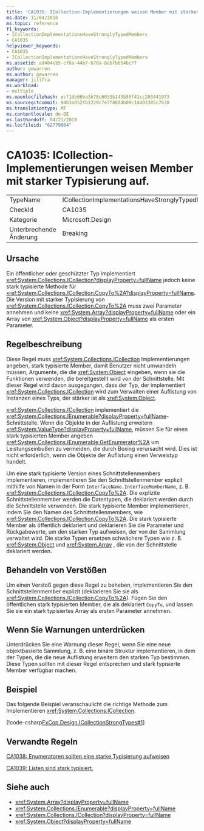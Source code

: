 ```yaml
---
title: 'CA1035: ICollection-Implementierungen weisen Member mit starker Typisierung auf.'
ms.date: 11/04/2016
ms.topic: reference
f1_keywords:
- ICollectionImplementationsHaveStronglyTypedMembers
- CA1035
helpviewer_keywords:
- CA1035
- ICollectionImplementationsHaveStronglyTypedMembers
ms.assetid: ad404eb5-cf6a-44b7-b78a-8ebfb654bc7f
author: gewarren
ms.author: gewarren
manager: jillfra
ms.workload:
- multiple
ms.openlocfilehash: ecf1db06ba3b78c6033b143b55f41cc203441973
ms.sourcegitcommit: 94b3a052fb1229c7e7f8804b09c1d403385c7630
ms.translationtype: MT
ms.contentlocale: de-DE
ms.lasthandoff: 04/23/2019
ms.locfileid: "62779064"
---
```

# <a name="ca1035-icollection-implementations-have-strongly-typed-members"></a>CA1035: ICollection-Implementierungen weisen Member mit starker Typisierung auf.

|||
|-|-|
|TypeName|ICollectionImplementationsHaveStronglyTypedMembers|
|CheckId|CA1035|
|Kategorie|Microsoft.Design|
|Unterbrechende Änderung|Breaking|

## <a name="cause"></a>Ursache
 Ein öffentlicher oder geschützter Typ implementiert <xref:System.Collections.ICollection?displayProperty=fullName> jedoch keine stark typisierte Methode für <xref:System.Collections.ICollection.CopyTo%2A?displayProperty=fullName>. Die Version mit starker Typisierung von <xref:System.Collections.ICollection.CopyTo%2A> muss zwei Parameter annehmen und keine <xref:System.Array?displayProperty=fullName> oder ein Array von <xref:System.Object?displayProperty=fullName> als ersten Parameter.

## <a name="rule-description"></a>Regelbeschreibung
 Diese Regel muss <xref:System.Collections.ICollection> Implementierungen angeben, stark typisierte Member, damit Benutzer nicht umwandeln müssen, Argumente, die die <xref:System.Object> eingeben, wenn sie die Funktionen verwenden, die bereitgestellt wird von der Schnittstelle. Mit dieser Regel wird davon ausgegangen, dass der Typ, der implementiert <xref:System.Collections.ICollection> wird zum Verwalten einer Auflistung von Instanzen eines Typs, der stärker ist als <xref:System.Object>.

 <xref:System.Collections.ICollection> implementiert die <xref:System.Collections.IEnumerable?displayProperty=fullName>-Schnittstelle. Wenn die Objekte in der Auflistung erweitern <xref:System.ValueType?displayProperty=fullName>, müssen Sie für einen stark typisierten Member angeben <xref:System.Collections.IEnumerable.GetEnumerator%2A> um Leistungseinbußen zu vermeiden, die durch Boxing verursacht wird. Dies ist nicht erforderlich, wenn die Objekte der Auflistung einen Verweistyp handelt.

 Um eine stark typisierte Version eines Schnittstellenmembers implementieren, implementieren Sie den Schnittstellenmember explizit mithilfe von Namen in der Form `InterfaceName.InterfaceMemberName`, z. B. <xref:System.Collections.ICollection.CopyTo%2A>. Die explizite Schnittstellenmember werden die Datentypen, die deklariert werden durch die Schnittstelle verwenden. Die stark typisierte Member implementieren, indem Sie den Namen des Schnittstellenmembers, wie <xref:System.Collections.ICollection.CopyTo%2A>. Die stark typisierte Member als öffentlich deklariert und deklarieren Sie die Parameter und Rückgabewerte, um den starken Typ aufweisen, der von der Sammlung verwaltet wird. Die starke Typen ersetzen schwächere Typen wie z. B. <xref:System.Object> und <xref:System.Array> , die von der Schnittstelle deklariert werden.

## <a name="how-to-fix-violations"></a>Behandeln von Verstößen
 Um einen Verstoß gegen diese Regel zu beheben, implementieren Sie den Schnittstellenmember explizit (deklarieren Sie sie als <xref:System.Collections.ICollection.CopyTo%2A>). Fügen Sie den öffentlichen stark typisierten Member, die als deklariert `CopyTo`, und lassen Sie sie ein stark typisiertes Array als ersten Parameter annehmen.

## <a name="when-to-suppress-warnings"></a>Wenn Sie Warnungen unterdrücken
 Unterdrücken Sie eine Warnung dieser Regel, wenn Sie eine neue objektbasierte Sammlung, z. B. eine binäre Struktur implementieren, in dem der Typen, die die neue Auflistung erweitern den starken Typ bestimmen. Diese Typen sollten mit dieser Regel entsprechen und stark typisierte Member verfügbar machen.

## <a name="example"></a>Beispiel
 Das folgende Beispiel veranschaulicht die richtige Methode zum Implementieren <xref:System.Collections.ICollection>.

 [!code-csharp[FxCop.Design.ICollectionStrongTypes#1](../code-quality/codesnippet/CSharp/ca1035-icollection-implementations-have-strongly-typed-members_1.cs)]

## <a name="related-rules"></a>Verwandte Regeln
 [CA1038: Enumeratoren sollten eine starke Typisierung aufweisen](../code-quality/ca1038-enumerators-should-be-strongly-typed.md)

 [CA1039: Listen sind stark typisiert.](../code-quality/ca1039-lists-are-strongly-typed.md)

## <a name="see-also"></a>Siehe auch

- <xref:System.Array?displayProperty=fullName>
- <xref:System.Collections.IEnumerable?displayProperty=fullName>
- <xref:System.Collections.ICollection?displayProperty=fullName>
- <xref:System.Object?displayProperty=fullName>